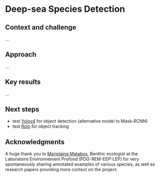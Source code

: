 # Deep-sea Species Detection

## Context and challenge
...

## Approach
...

## Key results
...

## Next steps
* test [Yolov4](https://github.com/AlexeyAB/darknet#how-to-train-to-detect-your-custom-objects) for object detection (alternative model to Mask-RCNN)
* test [Rolo](https://github.com/Guanghan/ROLO) for object tracking

## Acknowledgments
A huge thank you to [Marjolaine Matabos](https://annuaire.ifremer.fr/cv/20350/en/), Benthic ecologist at the Laboratoire Environnement Profond (PDG-REM-EEP-LEP) for very spontaneously sharing annotated examples of various species, as well as research papers providing more context on the project.
